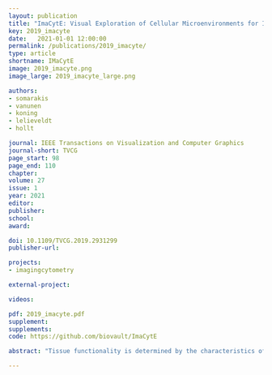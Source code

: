 ```yaml
---
layout: publication
title: "ImaCytE: Visual Exploration of Cellular Microenvironments for Imaging Mass Cytometry Data"
key: 2019_imacyte
date:   2021-01-01 12:00:00
permalink: /publications/2019_imacyte/
type: article
shortname: IMaCytE
image: 2019_imacyte.png
image_large: 2019_imacyte_large.png

authors:
- somarakis
- vanunen
- koning
- lelieveldt
- hollt

journal: IEEE Transactions on Visualization and Computer Graphics
journal-short: TVCG
page_start: 98
page_end: 110
chapter:
volume: 27
issue: 1
year: 2021
editor:
publisher:
school:
award:

doi: 10.1109/TVCG.2019.2931299
publisher-url:

projects:
- imagingcytometry

external-project:

videos:

pdf: 2019_imacyte.pdf
supplement:
supplements:
code: https://github.com/biovault/ImaCytE

abstract: "Tissue functionality is determined by the characteristics of tissue-resident cells and their interactions within their microenvironment. Imaging Mass Cytometry offers the opportunity to distinguish cell types with high precision and link them to their spatial location in intact tissues at sub-cellular resolution. This technology produces large amounts of spatially-resolved high-dimensional data, which constitutes a serious challenge for the data analysis. We present an interactive visual analysis workflow for the end-to-end analysis of Imaging Mass Cytometry data that was developed in close collaboration with domain expert partners. We implemented the presented workflow in an interactive visual analysis tool; ImaCytE. Our workflow is designed to allow the user to discriminate cell types according to their protein expression profiles and analyze their cellular microenvironments, aiding in the formulation or verification of hypotheses on tissue architecture and function. Finally, we show the effectiveness of our workflow and ImaCytE through a case study performed by a collaborating specialist."

---
```

